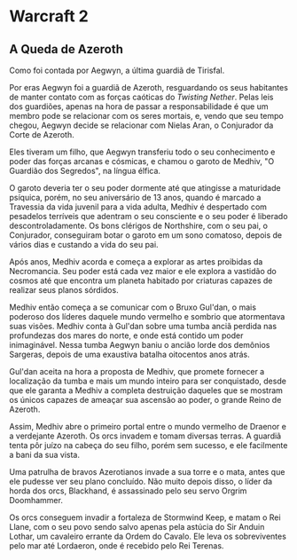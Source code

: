 # Warcraft 2

## A Queda de Azeroth

Como foi contada por Aegwyn, a última guardiã de Tirisfal.

Por eras Aegwyn foi a guardiã de Azeroth, resguardando os seus habitantes de manter contato com as forças caóticas do _Twisting Nether_. Pelas leis dos guardiões, apenas na hora de passar a responsabilidade é que um membro pode se relacionar com os seres mortais, e, vendo que seu tempo chegou, Aegwyn decide se relacionar com Nielas Aran, o Conjurador da Corte de Azeroth.

Eles tiveram um filho, que Aegwyn transferiu todo o seu conhecimento e poder das forças arcanas e cósmicas, e chamou o garoto de Medhiv, "O Guardião dos Segredos", na língua élfica.

O garoto deveria ter o seu poder dormente até que atingisse a maturidade psíquica, porém, no seu aniversário de 13 anos, quando é marcado a Travessia da vida juvenil para a vida adulta, Medhiv é despertado com pesadelos terríveis que adentram o seu consciente e o seu poder é liberado descontroladamente. Os bons clérigos de Northshire, com o seu pai, o Conjurador, conseguiram botar o garoto em um sono comatoso, depois de vários dias e custando a vida do seu pai.

Após anos, Medhiv acorda e começa a explorar as artes proibidas da Necromancia. Seu poder está cada vez maior e ele explora a vastidão do cosmos até que encontra um planeta habitado por criaturas capazes de realizar seus planos sórdidos.

Medhiv então começa a se comunicar com o Bruxo Gul'dan, o mais poderoso dos líderes daquele mundo vermelho e sombrio que atormentava suas visões. Medhiv conta à Gul'dan sobre uma tumba anciã perdida nas profundezas dos mares do norte, e onde está contido um poder inimaginável. Nessa tumba Aegwyn baniu o ancião lorde dos demônios Sargeras, depois de uma exaustiva batalha oitocentos anos atrás.

Gul'dan aceita na hora a proposta de Medhiv, que promete fornecer a localização da tumba e mais um mundo inteiro para ser conquistado, desde que ele garanta a Medhiv a completa destruição daqueles que se mostram os únicos capazes de ameaçar sua ascensão ao poder, o grande Reino de Azeroth.

Assim, Medhiv abre o primeiro portal entre o mundo vermelho de Draenor e a verdejante Azeroth. Os orcs invadem e tomam diversas terras. A guardiã tenta pôr juízo na cabeça do seu filho, porém sem sucesso, e ele facilmente a bani da sua vista.

Uma patrulha de bravos Azerotianos invade a sua torre e o mata, antes que ele pudesse ver seu plano concluído. Não muito depois disso, o líder da horda dos orcs, Blackhand, é assassinado pelo seu servo Orgrim Doomhammer.

Os orcs conseguem invadir a fortaleza de Stormwind Keep, e matam o Rei Llane, com o seu povo sendo salvo apenas pela astúcia do Sir Anduin Lothar, um cavaleiro errante da Ordem do Cavalo. Ele leva os sobreviventes pelo mar até Lordaeron, onde é recebido pelo Rei Terenas.

